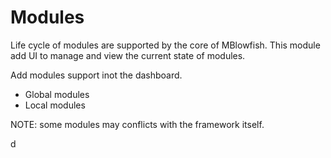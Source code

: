 # Modules

Life cycle of modules are supported by the core of MBlowfish. This module add UI
to manage and view the current state of modules.

Add modules support inot the dashboard.

- Global modules
- Local modules

NOTE: some modules may conflicts with the framework itself.

d